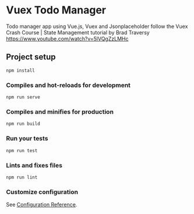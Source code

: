 # Vuex Todo Manager

Todo manager app using Vue.js, Vuex and Jsonplaceholder follow the Vuex Crash Course | State Management tutorial by Brad Traversy
https://www.youtube.com/watch?v=5lVQgZzLMHc

## Project setup

```
npm install
```

### Compiles and hot-reloads for development

```
npm run serve
```

### Compiles and minifies for production

```
npm run build
```

### Run your tests

```
npm run test
```

### Lints and fixes files

```
npm run lint
```

### Customize configuration

See [Configuration Reference](https://cli.vuejs.org/config/).
